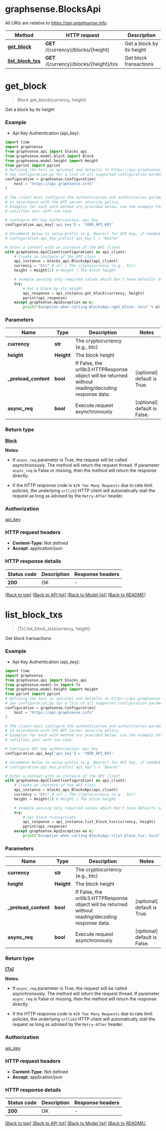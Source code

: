 # graphsense.BlocksApi

All URIs are relative to *https://api.graphsense.info*

Method | HTTP request | Description
------------- | ------------- | -------------
[**get_block**](BlocksApi.md#get_block) | **GET** /{currency}/blocks/{height} | Get a block by its height
[**list_block_txs**](BlocksApi.md#list_block_txs) | **GET** /{currency}/blocks/{height}/txs | Get block transactions


# **get_block**
> Block get_block(currency, height)

Get a block by its height

### Example

* Api Key Authentication (api_key):
```python
import time
import graphsense
from graphsense.api import blocks_api
from graphsense.model.block import Block
from graphsense.model.height import Height
from pprint import pprint
# Defining the host is optional and defaults to https://api.graphsense.info
# See configuration.py for a list of all supported configuration parameters.
configuration = graphsense.Configuration(
    host = "https://api.graphsense.info"
)

# The client must configure the authentication and authorization parameters
# in accordance with the API server security policy.
# Examples for each auth method are provided below, use the example that
# satisfies your auth use case.

# Configure API key authorization: api_key
configuration.api_key['api_key'] = 'YOUR_API_KEY'

# Uncomment below to setup prefix (e.g. Bearer) for API key, if needed
# configuration.api_key_prefix['api_key'] = 'Bearer'

# Enter a context with an instance of the API client
with graphsense.ApiClient(configuration) as api_client:
    # Create an instance of the API class
    api_instance = blocks_api.BlocksApi(api_client)
    currency = "btc" # str | The cryptocurrency (e.g., btc)
    height = Height(1) # Height | The block height

    # example passing only required values which don't have defaults set
    try:
        # Get a block by its height
        api_response = api_instance.get_block(currency, height)
        pprint(api_response)
    except graphsense.ApiException as e:
        print("Exception when calling BlocksApi->get_block: %s\n" % e)
```


### Parameters

Name | Type | Description  | Notes
------------- | ------------- | ------------- | -------------
 **currency** | **str**| The cryptocurrency (e.g., btc) |
 **height** | **Height**| The block height |
**_preload_content** | **bool** | If False, the urllib3.HTTPResponse object will be returned without reading/decoding response data. | [optional] default is True. 
**async_req** | **bool** | Execute request asynchronously | [optional] default is False.

### Return type

[**Block**](Block.md)

**Notes:**

* If `async_req` parameter is True, the request will be called asynchronously.  The method will return the request thread.  If parameter `async_req` is False or missing, then the method will return the response directly.

* If the HTTP response code is `429 Too Many Requests` due to rate limit policies, the underlying `urllib3` HTTP client will automatically stall the request as long as advised by the `Retry-After` header.

### Authorization

[api_key](../README.md#api_key)

### HTTP request headers

 - **Content-Type**: Not defined
 - **Accept**: application/json


### HTTP response details
| Status code | Description | Response headers |
|-------------|-------------|------------------|
**200** | OK |  -  |

[[Back to top]](#) [[Back to API list]](../README.md#documentation-for-api-endpoints) [[Back to Model list]](../README.md#documentation-for-models) [[Back to README]](../README.md)

# **list_block_txs**
> [Tx] list_block_txs(currency, height)

Get block transactions

### Example

* Api Key Authentication (api_key):
```python
import time
import graphsense
from graphsense.api import blocks_api
from graphsense.model.tx import Tx
from graphsense.model.height import Height
from pprint import pprint
# Defining the host is optional and defaults to https://api.graphsense.info
# See configuration.py for a list of all supported configuration parameters.
configuration = graphsense.Configuration(
    host = "https://api.graphsense.info"
)

# The client must configure the authentication and authorization parameters
# in accordance with the API server security policy.
# Examples for each auth method are provided below, use the example that
# satisfies your auth use case.

# Configure API key authorization: api_key
configuration.api_key['api_key'] = 'YOUR_API_KEY'

# Uncomment below to setup prefix (e.g. Bearer) for API key, if needed
# configuration.api_key_prefix['api_key'] = 'Bearer'

# Enter a context with an instance of the API client
with graphsense.ApiClient(configuration) as api_client:
    # Create an instance of the API class
    api_instance = blocks_api.BlocksApi(api_client)
    currency = "btc" # str | The cryptocurrency (e.g., btc)
    height = Height(1) # Height | The block height

    # example passing only required values which don't have defaults set
    try:
        # Get block transactions
        api_response = api_instance.list_block_txs(currency, height)
        pprint(api_response)
    except graphsense.ApiException as e:
        print("Exception when calling BlocksApi->list_block_txs: %s\n" % e)
```


### Parameters

Name | Type | Description  | Notes
------------- | ------------- | ------------- | -------------
 **currency** | **str**| The cryptocurrency (e.g., btc) |
 **height** | **Height**| The block height |
**_preload_content** | **bool** | If False, the urllib3.HTTPResponse object will be returned without reading/decoding response data. | [optional] default is True. 
**async_req** | **bool** | Execute request asynchronously | [optional] default is False.

### Return type

[**[Tx]**](Tx.md)

**Notes:**

* If `async_req` parameter is True, the request will be called asynchronously.  The method will return the request thread.  If parameter `async_req` is False or missing, then the method will return the response directly.

* If the HTTP response code is `429 Too Many Requests` due to rate limit policies, the underlying `urllib3` HTTP client will automatically stall the request as long as advised by the `Retry-After` header.

### Authorization

[api_key](../README.md#api_key)

### HTTP request headers

 - **Content-Type**: Not defined
 - **Accept**: application/json


### HTTP response details
| Status code | Description | Response headers |
|-------------|-------------|------------------|
**200** | OK |  -  |

[[Back to top]](#) [[Back to API list]](../README.md#documentation-for-api-endpoints) [[Back to Model list]](../README.md#documentation-for-models) [[Back to README]](../README.md)

